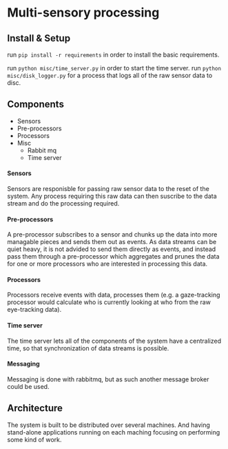 # Multi-sensory processing


## Install & Setup
run ```pip install -r requirements``` in order to install the basic requirements.

run ```python misc/time_server.py``` in order to start the time server.
run ```python misc/disk_logger.py``` for a process that logs all of the raw sensor data to disc.

## Components

- Sensors
- Pre-processors
- Processors
- Misc
  - Rabbit mq
  - Time server

#### Sensors
Sensors are responisble for passing raw sensor data to the reset of the system. Any process requiring this raw data can then suscribe to the data stream and do the processing required.

#### Pre-processors
A pre-processor subscribes to a sensor and chunks up the data into more managable pieces and sends them out as events. As data streams can be quiet heavy, it is not advided to send them directly as events, and instead pass them through a pre-processor which aggregates and prunes the data for one or more processors who are interested in processing this data.

#### Processors
Processors receive events with data, processes them (e.g. a gaze-tracking processor would calculate who is currently looking at who from the raw eye-tracking data).

#### Time server
The time server lets all of the components of the system have a centralized time, so that synchronization of data streams is possible. 

#### Messaging
Messaging is done with rabbitmq, but as such another message broker could be used. 

## Architecture

The system is built to be distributed over several machines. And having stand-alone applications running on each maching focusing on performing some kind of work.


